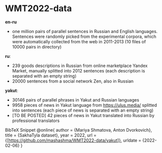 # WMT2022-data

**en-ru**
- one million pairs of parallel sentences in Russian and English languages. Sentences were randomly picked from the experimental corpora, which were automatically collected from the web in 2011-2013 (10 files of 10000 pairs in directory)

**ru**:
- 239 goods descriptions in Russian from online marketplace Yandex Market, manually splitted into 2012 sentences (each description is separated with an empty string)
- 20000 sentences from a social network Zen, also in Russian

**yakut**:
- 30146 pairs of parallel phrases in Yakut and Russian languages
- 9958 pieces of news in Yakut language from https://ulus.media/ splitted into sentences (each piece of news is separated with an empty string)
- [TO BE POSTED] 42 pieces of news in Yakut translated into Russian by professional translators

BibTeX Snippet
@online{
  author = {Mariya Shmatova, Anton Dvorkovich},
  title = {SakhaTyla dataset},
  year = 2022,
  url = {[https://github.com/mashashma/WMT2022-data/yakut]},
  urldate = {2022-02-06}
}
